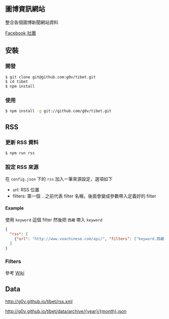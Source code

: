 圖博資訊網站
------------

整合各個圖博新聞網站資料

[Facebook 社團](https://www.facebook.com/groups/646397608752333/)

## 安裝

### 開發

```bash
$ git clone git@github.com:g0v/tibet.git
$ cd tibet
$ npm install
```

### 使用

```bash
$ npm install -g git://github.com/g0v/tibet.git
```

## RSS

### 更新 RSS 資料

```bash
$ npm run rss
```

### 設定 RSS 來源

在 `config.json` 下的 `rss` 加入一筆來源設定，選項如下

* url: RSS 位置
* filters: 第一個 `.` 之前代表 filter 名稱，後面會變成參數帶入定義好的 filter

#### Example

使用 `keyword` 這個 filter 然後把 `西藏` 帶入 `keyword`

```json
{
  "rss": [
    {"url": "http://www.voachinese.com/api/", "filters": ["keyword.西藏"]}
  ]
}
```

### Filters

參考 [Wiki](https://github.com/g0v/tibet/wiki/Filters)

## Data

http://g0v.github.io/tibet/rss.xml

http://g0v.github.io/tibet/data/archive/{year}/{month}.json
